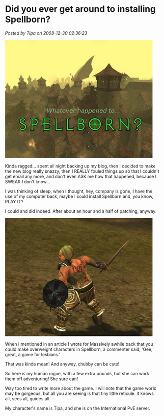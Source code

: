 # Did you ever get around to installing Spellborn?

*Posted by Tipa on 2008-12-30 02:36:23*

![](../uploads/2008/12/sb_client-2008-12-30-00-59-19-44.jpg "sb_client-2008-12-30-00-59-19-44")

Kinda ragged... spent all night backing up my blog, then I decided to make the new blog really snazzy, then I REALLY fouled things up so that I couldn't get email any more, and don't even ASK me how that happened, because I SWEAR I don't know...

I was thinking of sleep, when I thought, hey, company is gone, I have the use of my computer back, maybe I could install Spellborn and, you know, PLAY IT?

I could and did indeed. After about an hour and a half of patching, anyway.

![](../uploads/2008/12/sb_client-2008-12-30-01-15-17-87.jpg "sb_client-2008-12-30-01-15-17-87")

When I mentioned in an article I wrote for Massively awhile back that you could make overweight characters in Spellborn, a commenter said, 'Gee, great, a game for lesbians.'

That was kinda mean! And anyway, chubby can be cute!

So here is my human rogue, with a few extra pounds, but she can work them off adventuring! She sure can!

Way too tired to write more about the game. I will note that the game world may be gorgeous, but all you are seeing is that tiny little reticule. It knows all, sees all, guides all.

My character's name is Tipa, and she is on the International PvE server.

